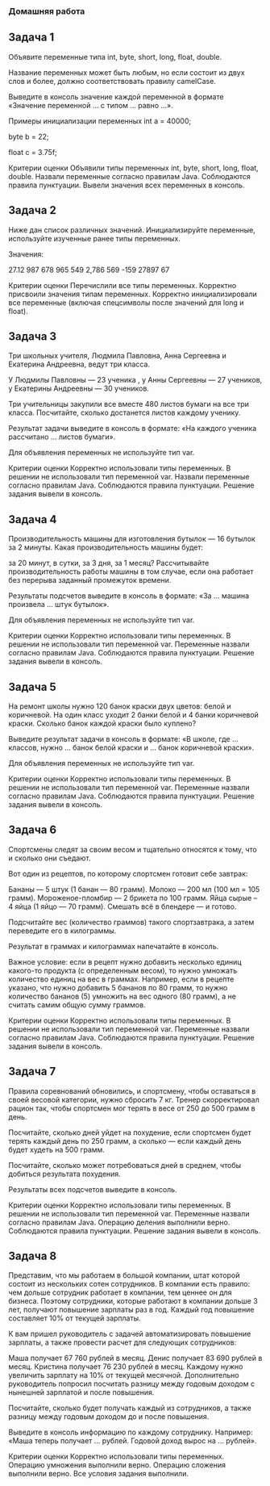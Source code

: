 ### Домашняя работа 
## Задача 1
Объявите переменные типа int, byte, short, long, float, double.

Название переменных может быть любым, но если состоит из двух слов и более, должно соответствовать правилу camelCase.

Выведите в консоль значение каждой переменной в формате «Значение переменной … с типом … равно …».

Примеры инициализации переменных
int a = 40000;

byte b = 22;

float с = 3.75f;

 
 Критерии оценки
 Объявили типы переменных int, byte, short, long, float, double.
 Назвали переменные согласно правилам Java.
 Соблюдаются правила пунктуации.
 Вывели значения всех переменных в консоль.
 

##  Задача 2
Ниже дан список различных значений. Инициализируйте переменные, используйте изученные ранее типы переменных.

Значения:

27.12
987 678 965 549
2,786
569
-159
27897
67
 

 Критерии оценки
 Перечислили все типы переменных.
 Корректно присвоили значения типам переменных.
 Корректно инициализировали все переменные (включая спецсимволы после значений для long и float).
 

## Задача 3
Три школьных учителя, Людмила Павловна, Анна Сергеевна и Екатерина Андреевна, ведут три класса.

У Людмилы Павловны — 23 ученика , у Анны Сергеевны — 27 учеников, у Екатерины Андреевны — 30 учеников.

Три учительницы закупили все вместе 480 листов бумаги на все три класса. Посчитайте, сколько достанется листов каждому ученику.

Результат задачи выведите в консоль в формате: «На каждого ученика рассчитано … листов бумаги».

Для объявления переменных не используйте тип var.

 

 Критерии оценки
 Корректно использовали типы переменных.
 В решении не использовали тип переменной var.
 Назвали переменные согласно правилам Java.
 Соблюдаются правила пунктуации.
 Решение задания вывели в консоль.
 

## Задача 4
Производительность машины для изготовления бутылок — 16 бутылок за 2 минуты. Какая производительность машины будет:

за 20 минут,
в сутки,
за 3 дня,
за 1 месяц?
Рассчитывайте производительность работы машины в том случае, если она работает без перерыва заданный промежуток времени.

Результаты подсчетов выведите в консоль в формате: «За … машина произвела … штук бутылок».

Для объявления переменных не используйте тип var.

 

 Критерии оценки
 Корректно использовали типы переменных.
 В решении не использовали тип переменной var.
 Переменные назвали согласно правилам Java.
 Соблюдаются правила пунктуации.
 Решение задания вывели в консоль.
 

## Задача 5
На ремонт школы нужно 120 банок краски двух цветов: белой и коричневой. На один класс уходит 2 банки белой и 4 банки коричневой краски. Сколько банок каждой краски было куплено?

Выведите результат задачи в консоль в формате: «В школе, где … классов, нужно … банок белой краски и … банок коричневой краски».

Для объявления переменных не используйте тип var.

 

 Критерии оценки
 Корректно использовали типы переменных.
 В решении не использовали тип переменной var.
 Переменные назвали согласно правилам Java.
 Соблюдаются правила пунктуации.
 Решение задания вывели в консоль.
 

## Задача 6
Спортсмены следят за своим весом и тщательно относятся к тому, что и сколько они съедают.

Вот один из рецептов, по которому спортсмен готовит себе завтрак:

 Бананы — 5 штук (1 банан — 80 грамм).
 Молоко — 200 мл (100 мл = 105 грамм).
 Мороженое-пломбир — 2 брикета по 100 грамм.
 Яйца сырые – 4 яйца (1 яйцо — 70 грамм).
Смешать всё в блендере — и готово.

Подсчитайте вес (количество граммов) такого спортзавтрака, а затем переведите его в килограммы.

Результат в граммах и килограммах напечатайте в консоль.

Важное условие: если в рецепт нужно добавить несколько единиц какого-то продукта (с определенным весом), то нужно умножать количество единиц на вес в граммах. Например, если в рецепте указано, что нужно добавить 5 бананов по 80 грамм, то нужно количество бананов (5) умножить на вес одного (80 грамм), а не считать самим общую сумму граммов.

 

 Критерии оценки
 Корректно использовали типы переменных.
 В решении не использовали тип переменной var.
 Переменные назвали согласно правилам Java.
 Соблюдаются правила пунктуации.
 Решение задания вывели в консоль.
 

## Задача 7
Правила соревнований обновились, и спортсмену, чтобы оставаться в своей весовой категории, нужно сбросить 7 кг. Тренер скорректировал рацион так, чтобы спортсмен мог терять в весе от 250 до 500 грамм в день.

Посчитайте, сколько дней уйдет на похудение, если спортсмен будет терять каждый день по 250 грамм, а сколько — если каждый день будет худеть на 500 грамм.

Посчитайте, сколько может потребоваться дней в среднем, чтобы добиться результата похудения.

Результаты всех подсчетов выведите в консоль.

 

 Критерии оценки
 Корректно использовали типы переменных.
 В решении не использовали тип переменной var.
 Переменные назвали согласно правилам Java.
 Операцию деления выполнили верно.
 Соблюдаются правила пунктуации.
 Решение задания вывели в консоль.
 

## Задача 8
Представим, что мы работаем в большой компании, штат которой состоит из нескольких сотен сотрудников. В компании есть правило: чем дольше сотрудник работает в компании, тем ценнее он для бизнеса. Поэтому сотрудники, которые работают в компании дольше 3 лет, получают повышение зарплаты раз в год. Каждый год повышение составляет 10% от текущей зарплаты.

К вам пришел руководитель с задачей автоматизировать повышение зарплаты, а также провести расчет для следующих сотрудников:

Маша получает 67 760 рублей в месяц.
Денис получает 83 690 рублей в месяц.
Кристина получает 76 230 рублей в месяц.
Каждому нужно увеличить зарплату на 10% от текущей месячной. Дополнительно руководитель попросил посчитать разницу между годовым доходом с нынешней зарплатой и после повышения.

Посчитайте, сколько будет получать каждый из сотрудников, а также разницу между годовым доходом до и после повышения.

Выведите в консоль информацию по каждому сотруднику. Например: «Маша теперь получает ... рублей. Годовой доход вырос на ... рублей».

 

 Критерии оценки
 Корректно использовали типы переменных.
 Операцию умножения выполнили верно.
 Операцию сложения выполнили верно.
 Все условия задания выполнили.
